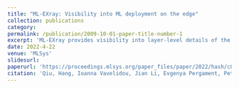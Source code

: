 ```yaml
---
title: "ML-EXray: Visibility into ML deployment on the edge"
collection: publications
category: 
permalink: /publication/2009-10-01-paper-title-number-1
excerpt: 'ML-EXray provides visibility into layer-level details of the ML execution, helps developers analyze and debug cloud-to-edge deployment issues.'
date: 2022-4-22
venue: 'MLSys'
slidesurl: 
paperurl: 'https://proceedings.mlsys.org/paper_files/paper/2022/hash/c04f25be56ab86371563568dce31808f-Abstract.html'
citation: 'Qiu, Hang, Ioanna Vavelidou, Jian Li, Evgenya Pergament, Pete Warden, Sandeep Chinchali, Zain Asgar, and Sachin Katti. "ML-EXray: Visibility into ML deployment on the edge." Proceedings of Machine Learning and Systems 4 (2022): 337-351.'
---
```


